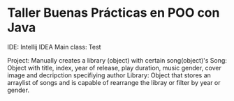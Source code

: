 # Taller Buenas Prácticas en POO con Java
IDE: Intellij IDEA
Main class: Test

Project: Manually creates a library (object) with certain song(object)'s
Song: Object with title, index, year of release, play duration, music gender, cover image and decripction specifiying author
Library: Object that stores an arraylist of songs and is capable of rearrange the libray or filter by year or gender.
